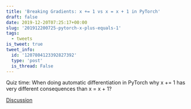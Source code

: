```yaml
---
title: 'Breaking Gradients: x += 1 vs x = x + 1 in PyTorch'
draft: false
date: 2019-12-20T07:25:17+00:00
slug: '201912200725-pytorch-x-plus-equals-1'
tags:
  - tweets
is_tweet: true
tweet_info:
  id: '1207804123392827392'
  type: 'post'
  is_thread: False
---
```




Quiz time: When doing automatic differentiation in PyTorch why x += 1 has very different consequences than x = x + 1?

[Discussion](https://x.com/sytelus/status/1207804123392827392)

